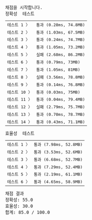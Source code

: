 <pre class="console-content"><div></div><div class="console-heading">채점을 시작합니다.</div><div class="console-message">정확성  테스트</div><table class="console-test-group" data-category="correctness"><tbody><tr data-testcase-id="18649"><td valign="top" class="td-label">테스트 1 <span>〉</span></td><td class="result passed">통과 (0.28ms, 74.8MB)</td></tr><tr data-testcase-id="18650"><td valign="top" class="td-label">테스트 2 <span>〉</span></td><td class="result passed">통과 (1.03ms, 67.5MB)</td></tr><tr data-testcase-id="18651"><td valign="top" class="td-label">테스트 3 <span>〉</span></td><td class="result passed">통과 (0.24ms, 74.7MB)</td></tr><tr data-testcase-id="18652"><td valign="top" class="td-label">테스트 4 <span>〉</span></td><td class="result passed">통과 (1.05ms, 73.2MB)</td></tr><tr data-testcase-id="18653"><td valign="top" class="td-label">테스트 5 <span>〉</span></td><td class="result failed">실패 (2.68ms, 86.2MB)</td></tr><tr data-testcase-id="18654"><td valign="top" class="td-label">테스트 6 <span>〉</span></td><td class="result passed">통과 (0.79ms, 73MB)</td></tr><tr data-testcase-id="18655"><td valign="top" class="td-label">테스트 7 <span>〉</span></td><td class="result passed">통과 (1.05ms, 81MB)</td></tr><tr data-testcase-id="18656"><td valign="top" class="td-label">테스트 8 <span>〉</span></td><td class="result failed">실패 (3.56ms, 78.8MB)</td></tr><tr data-testcase-id="18657"><td valign="top" class="td-label">테스트 9 <span>〉</span></td><td class="result passed">통과 (0.14ms, 76.8MB)</td></tr><tr data-testcase-id="18658"><td valign="top" class="td-label">테스트 10 <span>〉</span></td><td class="result passed">통과 (0.03ms, 75MB)</td></tr><tr data-testcase-id="18659"><td valign="top" class="td-label">테스트 11 <span>〉</span></td><td class="result passed">통과 (0.04ms, 79.4MB)</td></tr><tr data-testcase-id="18660"><td valign="top" class="td-label">테스트 12 <span>〉</span></td><td class="result failed">실패 (2.79ms, 75.7MB)</td></tr><tr data-testcase-id="18661"><td valign="top" class="td-label">테스트 13 <span>〉</span></td><td class="result passed">통과 (0.70ms, 78.7MB)</td></tr><tr data-testcase-id="18662"><td valign="top" class="td-label">테스트 14 <span>〉</span></td><td class="result passed">통과 (0.43ms, 71.1MB)</td></tr></tbody></table><div class="console-message">효율성  테스트</div><table class="console-test-group" data-category="effectiveness"><tbody><tr data-testcase-id="18665"><td valign="top" class="td-label">테스트 1 <span>〉</span></td><td class="result passed">통과 (7.98ms, 52.8MB)</td></tr><tr data-testcase-id="18666"><td valign="top" class="td-label">테스트 2 <span>〉</span></td><td class="result passed">통과 (3.53ms, 52.6MB)</td></tr><tr data-testcase-id="18667"><td valign="top" class="td-label">테스트 3 <span>〉</span></td><td class="result passed">통과 (6.68ms, 52.7MB)</td></tr><tr data-testcase-id="18668"><td valign="top" class="td-label">테스트 4 <span>〉</span></td><td class="result passed">통과 (7.29ms, 52.4MB)</td></tr><tr data-testcase-id="18669"><td valign="top" class="td-label">테스트 5 <span>〉</span></td><td class="result passed">통과 (2.19ms, 61.1MB)</td></tr><tr data-testcase-id="18670"><td valign="top" class="td-label">테스트 6 <span>〉</span></td><td class="result passed">통과 (4.65ms, 58.9MB)</td></tr></tbody></table><div class="console-heading">채점 결과</div><div class="console-message">정확성: 55.0</div><div class="console-message">효율성: 30.0</div><div class="console-message">합계: 85.0 / 100.0</div></pre>